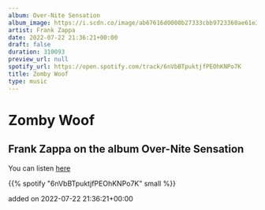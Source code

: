 ```yaml
---
album: Over-Nite Sensation
album_image: https://i.scdn.co/image/ab67616d0000b27333cbb9723360ae61e33ec302
artist: Frank Zappa
date: 2022-07-22 21:36:21+00:00
draft: false
duration: 310093
preview_url: null
spotify_url: https://open.spotify.com/track/6nVbBTpuktjfPEOhKNPo7K
title: Zomby Woof
type: music
---
```



# Zomby Woof

## Frank Zappa on the album Over-Nite Sensation

You can listen [here](https://open.spotify.com/track/6nVbBTpuktjfPEOhKNPo7K)

{{% spotify "6nVbBTpuktjfPEOhKNPo7K" small %}}

added on 2022-07-22 21:36:21+00:00